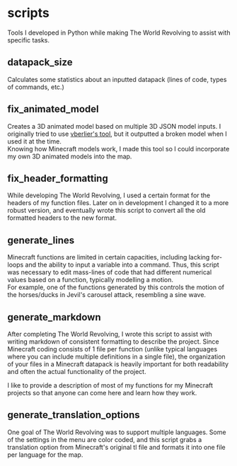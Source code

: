 # scripts
Tools I developed in Python while making The World Revolving to assist with specific tasks.

## datapack_size
Calculates some statistics about an inputted datapack (lines of code, types of commands, etc.)

## fix_animated_model
Creates a 3D animated model based on multiple 3D JSON model inputs.  I originally tried to use [vberlier's tool](https://vberlier.github.io/animated-models/), but it outputted a broken model when I used it at the time.  
Knowing how Minecraft models work, I made this tool so I could incorporate my own 3D animated models into the map.

## fix_header_formatting
While developing The World Revolving, I used a certain format for the headers of my function files.  Later on in development I changed it to a more robust version, and eventually wrote this script to convert all the old formatted headers to the new format.

## generate_lines
Minecraft functions are limited in certain capacities, including lacking for-loops and the ability to input a variable into a command.  Thus, this script was necessary to edit mass-lines of code that had different numerical values based on a function, typically modelling a motion.  
For example, one of the functions generated by this controls the motion of the horses/ducks in Jevil's carousel attack, resembling a sine wave.

## generate_markdown
After completing The World Revolving, I wrote this script to assist with writing markdown of consistent formatting to describe the project.  Since Minecraft coding consists of 1 file per function (unlike typical languages where you can include multiple definitions in a single file), the organization of your files in a Minecraft datapack is heavily important for both readability and often the actual functionality of the project.

I like to provide a description of most of my functions for my Minecraft projects so that anyone can come here and learn how they work.

## generate_translation_options
One goal of The World Revolving was to support multiple languages.  Some of the settings in the menu are color coded, and this script grabs a translation option from Minecraft's original tl file and formats it into one file per language for the map.

